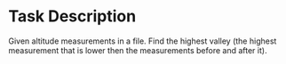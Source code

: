 
<h1>Task Description</h1>
Given altitude measurements in a file. Find the highest valley (the highest measurement that is lower then the measurements before and after it).
